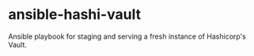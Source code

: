 # ansible-hashi-vault
Ansible playbook for staging and serving a fresh instance of Hashicorp's Vault.
